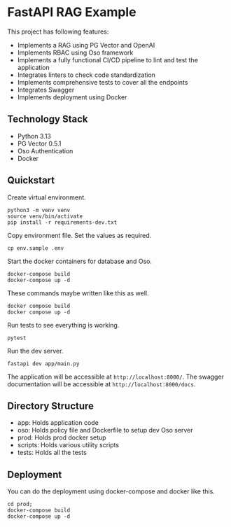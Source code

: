 # FastAPI RAG Example

This project has following features:
- Implements a RAG using PG Vector and OpenAI
- Implements RBAC using Oso framework
- Implements a fully functional CI/CD pipeline to lint and test the application
- Integrates linters to check code standardization
- Implements comprehensive tests to cover all the endpoints
- Integrates Swagger
- Implements deployment using Docker

## Technology Stack
- Python 3.13
- PG Vector 0.5.1
- Oso Authentication
- Docker

## Quickstart

Create virtual environment.

```
python3 -m venv venv
source venv/bin/activate
pip install -r requirements-dev.txt
```

Copy environment file. Set the values as required.

```
cp env.sample .env
```

Start the docker containers for database and Oso.

```
docker-compose build
docker-compose up -d
```

These commands maybe written like this as well.

```
docker compose build
docker compose up -d
```

Run tests to see everything is working.

```
pytest
```

Run the dev server.

```
fastapi dev app/main.py
```

The application will be accessible at `http://localhost:8000/`.
The swagger documentation will be accessible at `http://localhost:8000/docs`.

## Directory Structure
- app: Holds application code
- oso: Holds policy file and Dockerfile to setup dev Oso server
- prod: Holds prod docker setup
- scripts: Holds various utility scripts
- tests: Holds all the tests

## Deployment
You can do the deployment using docker-compose and docker like this.

```
cd prod;
docker-compose build
docker-compose up -d
```
